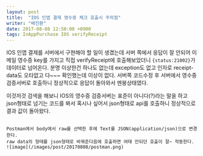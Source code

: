 ```yaml
---
layout: post
title:  "IOS 인앱 결제 영수증 체크 호출시 주의점"
writer: "배진환"
date: 2017-08-08 12:50:00 +0900
tags: InAppPurchase IOS verifyReceipt
---
```

IOS 인앱 결제를 서버에서 구현해야 할 일이 생겼는데 서버 쪽에서 응답이 잘 안되어 이메일 영수증 key를 가지고 직접 verifyReceipt에 호출해보았더니 `{status:21002}`가 데이터로 넘어온다.
분명 이상한건 하나도 없는데 exception도 없고 인자로 receipt-data도 오타없고 다~~~ 확인했는데 이상이 없다.
서버쪽 코드수정 후 서버에서 영수중 검증서버로 호출하니 정상적으로 응답이 돌아와서 멘붕상태였다.

이것저것 검색을 해보니 IOS의 영수증 검증서버는 표준이 아니다(?)라는 말을 하고 json형태로 넘기는 코드를 봐서
혹시나 싶어서 json형태로 api를 호출하니 정상적으로 결과 값이 돌아왔다.

~~~애플 미친거같다~~~

Postman에서 body에서 raw를 선택한 후에 Text를 JSON(application/json)으로 변경한다.
raw data의 형태를 json형태로 바꿔준다음에 호출하면 여태 안되던 호출이 잘~ 작동한다.
![image](/images/post/20170808/postman.png)
